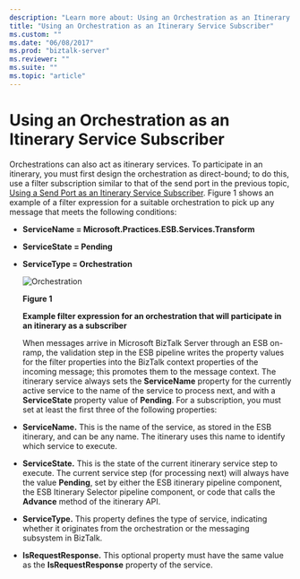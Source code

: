 ```yaml
---
description: "Learn more about: Using an Orchestration as an Itinerary Service Subscriber"
title: "Using an Orchestration as an Itinerary Service Subscriber"
ms.custom: ""
ms.date: "06/08/2017"
ms.prod: "biztalk-server"
ms.reviewer: ""
ms.suite: ""
ms.topic: "article"
---
```

# Using an Orchestration as an Itinerary Service Subscriber
Orchestrations can also act as itinerary services. To participate in an itinerary, you must first design the orchestration as direct-bound; to do this, use a filter subscription similar to that of the send port in the previous topic, [Using a Send Port as an Itinerary Service Subscriber](../esb-toolkit/using-a-send-port-as-an-itinerary-service-subscriber.md). Figure 1 shows an example of a filter expression for a suitable orchestration to pick up any message that meets the following conditions:  

- **ServiceName = Microsoft.Practices.ESB.Services.Transform**  

- **ServiceState = Pending**  

- **ServiceType = Orchestration**  

  ![Orchestration](../esb-toolkit/media/ch4-orchestration.jpg "Ch4-Orchestration")  

  **Figure 1**  

  **Example filter expression for an orchestration that will participate in an itinerary as a subscriber**  

  When messages arrive in Microsoft BizTalk Server through an ESB on-ramp, the validation step in the ESB pipeline writes the property values for the filter properties into the BizTalk context properties of the incoming message; this promotes them to the message context. The itinerary service always sets the **ServiceName** property for the currently active service to the name of the service to process next, and with a **ServiceState** property value of **Pending**. For a subscription, you must set at least the first three of the following properties:  

- **ServiceName.** This is the name of the service, as stored in the ESB itinerary, and can be any name. The itinerary uses this name to identify which service to execute.  

- **ServiceState.** This is the state of the current itinerary service step to execute. The current service step (for processing next) will always have the value **Pending**, set by either the ESB itinerary pipeline component, the ESB Itinerary Selector pipeline component, or code that calls the **Advance** method of the itinerary API.  

- **ServiceType.** This property defines the type of service, indicating whether it originates from the orchestration or the messaging subsystem in BizTalk.  

- **IsRequestResponse.** This optional property must have the same value as the **IsRequestResponse** property of the service.
